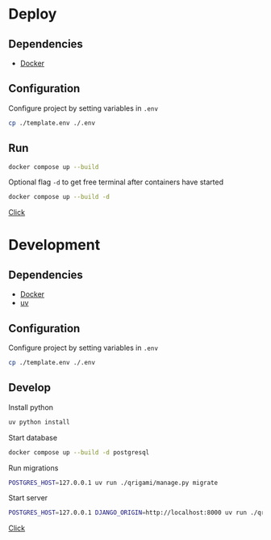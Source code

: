 # Deploy

## Dependencies

- [Docker](https://www.docker.com/)

## Configuration

Configure project by setting variables in `.env`

```bash
cp ./template.env ./.env
```

## Run

```bash
docker compose up --build
```

Optional flag `-d` to get free terminal after containers have started

```bash
docker compose up --build -d
```

[Click](https://localhost/)


# Development

## Dependencies

- [Docker](https://www.docker.com/)
- [uv](https://github.com/astral-sh/uv)

## Configuration

Configure project by setting variables in `.env`

```bash
cp ./template.env ./.env
```

## Develop

Install python

```bash
uv python install
```

Start database

```bash
docker compose up --build -d postgresql
```

Run migrations

```bash
POSTGRES_HOST=127.0.0.1 uv run ./qrigami/manage.py migrate
```

Start server

```bash
POSTGRES_HOST=127.0.0.1 DJANGO_ORIGIN=http://localhost:8000 uv run ./qrigami/manage.py runserver
```

[Click](http://localhost:8000/)
